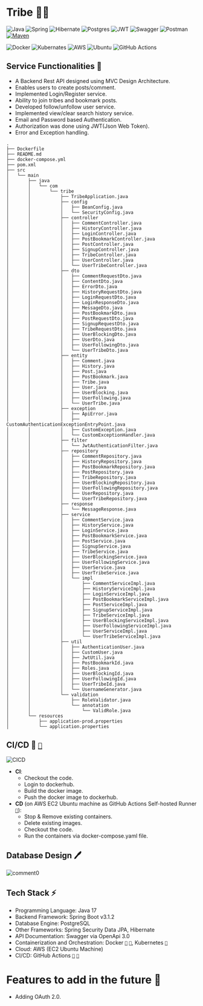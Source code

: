 # Tribe 🚀🚀

![Java](https://img.shields.io/badge/java-%23ED8B00.svg?style=for-the-badge&logo=java&logoColor=white)
![Spring](https://img.shields.io/badge/spring-%236DB33F.svg?style=for-the-badge&logo=spring&logoColor=white)
![Hibernate](https://img.shields.io/badge/Hibernate-59666C?style=for-the-badge&logo=Hibernate&logoColor=white)
![Postgres](https://img.shields.io/badge/postgres-%23316192.svg?style=for-the-badge&logo=postgresql&logoColor=white)
![JWT](https://img.shields.io/badge/JWT-black?style=for-the-badge&logo=JSON%20web%20tokens)
![Swagger](https://img.shields.io/badge/-Swagger-%23Clojure?style=for-the-badge&logo=swagger&logoColor=white)
![Postman](https://img.shields.io/badge/Postman-FF6C37?style=for-the-badge&logo=postman&logoColor=white)
[![Maven](https://badgen.net/badge/icon/maven?icon=maven&label)](https://https://maven.apache.org/)

![Docker](https://img.shields.io/badge/docker-%230db7ed.svg?style=for-the-badge&logo=docker&logoColor=white)
![Kubernates](https://img.shields.io/badge/kubernetes-%23326ce5.svg?style=for-the-badge&logo=kubernetes&logoColor=white)
![AWS](https://img.shields.io/badge/Amazon_AWS-FF9900?style=for-the-badge&logo=amazonaws&logoColor=white)
![Ubuntu](https://img.shields.io/badge/Ubuntu-E95420?style=for-the-badge&logo=ubuntu&logoColor=white)
![GitHub Actions](https://img.shields.io/badge/github%20actions-%232671E5.svg?style=for-the-badge&logo=githubactions&logoColor=white)

## **Service Functionalities 🧠** 

- A Backend Rest API designed using MVC Design Architecture.
- Enables users to create posts/comment.
- Implemented Login/Register service.
- Ability to join tribes and bookmark posts.
- Developed follow/unfollow user service.
- Implemented view/clear search history service.
- Email and Password based Authentication.
- Authorization was done using JWT(Json Web Token).
- Error and Exception handling.


```
.
├── Dockerfile
├── README.md
├── docker-compose.yml
├── pom.xml
├── src
│   └── main
│       ├── java
│       │   └── com
│       │       └── tribe
│       │           ├── TribeApplication.java
│       │           ├── config
│       │           │   ├── BeanConfig.java
│       │           │   └── SecurityConfig.java
│       │           ├── controller
│       │           │   ├── CommentController.java
│       │           │   ├── HistoryController.java
│       │           │   ├── LoginController.java
│       │           │   ├── PostBookmarkController.java
│       │           │   ├── PostController.java
│       │           │   ├── SignupController.java
│       │           │   ├── TribeController.java
│       │           │   ├── UserController.java
│       │           │   └── UserTribeController.java
│       │           ├── dto
│       │           │   ├── CommentRequestDto.java
│       │           │   ├── ContentDto.java
│       │           │   ├── ErrorDto.java
│       │           │   ├── HistoryRequestDto.java
│       │           │   ├── LoginRequestDto.java
│       │           │   ├── LoginResponseDto.java
│       │           │   ├── MessageDto.java
│       │           │   ├── PostBookmarkDto.java
│       │           │   ├── PostRequestDto.java
│       │           │   ├── SignupRequestDto.java
│       │           │   ├── TribeRequestDto.java
│       │           │   ├── UserBlockingDto.java
│       │           │   ├── UserDto.java
│       │           │   ├── UserFollowingDto.java
│       │           │   └── UserTribeDto.java
│       │           ├── entity
│       │           │   ├── Comment.java
│       │           │   ├── History.java
│       │           │   ├── Post.java
│       │           │   ├── PostBookmark.java
│       │           │   ├── Tribe.java
│       │           │   ├── User.java
│       │           │   ├── UserBlocking.java
│       │           │   ├── UserFollowing.java
│       │           │   └── UserTribe.java
│       │           ├── exception
│       │           │   ├── ApiError.java
│       │           │   ├── CustomAuthenticationExceptionEntryPoint.java
│       │           │   ├── CustomException.java
│       │           │   └── CustomExceptionHandler.java
│       │           ├── filter
│       │           │   └── JwtAuthenticationFilter.java
│       │           ├── repository
│       │           │   ├── CommentRepository.java
│       │           │   ├── HistoryRepository.java
│       │           │   ├── PostBookmarkRepository.java
│       │           │   ├── PostRepository.java
│       │           │   ├── TribeRepository.java
│       │           │   ├── UserBlockingRepository.java
│       │           │   ├── UserFollowingRepository.java
│       │           │   ├── UserRepository.java
│       │           │   └── UserTribeRepository.java
│       │           ├── response
│       │           │   └── MessageResponse.java
│       │           ├── service
│       │           │   ├── CommentService.java
│       │           │   ├── HistoryService.java
│       │           │   ├── LoginService.java
│       │           │   ├── PostBookmarkService.java
│       │           │   ├── PostService.java
│       │           │   ├── SignupService.java
│       │           │   ├── TribeService.java
│       │           │   ├── UserBlockingService.java
│       │           │   ├── UserFollowingService.java
│       │           │   ├── UserService.java
│       │           │   ├── UserTribeService.java
│       │           │   └── impl
│       │           │       ├── CommentServiceImpl.java
│       │           │       ├── HistoryServiceImpl.java
│       │           │       ├── LoginServiceImpl.java
│       │           │       ├── PostBookmarkServiceImpl.java
│       │           │       ├── PostServiceImpl.java
│       │           │       ├── SignupServiceImpl.java
│       │           │       ├── TribeServiceImpl.java
│       │           │       ├── UserBlockingServiceImpl.java
│       │           │       ├── UserFollowingServiceImpl.java
│       │           │       ├── UserServiceImpl.java
│       │           │       └── UserTribeServiceImpl.java
│       │           ├── util
│       │           │   ├── AuthenticationUser.java
│       │           │   ├── CustomUser.java
│       │           │   ├── JwtUtil.java
│       │           │   ├── PostBookmarkId.java
│       │           │   ├── Roles.java
│       │           │   ├── UserBlockingId.java
│       │           │   ├── UserFollowingId.java
│       │           │   ├── UserTribeId.java
│       │           │   └── UsernameGenerator.java
│       │           └── validation
│       │               ├── RoleValidator.java
│       │               └── annotation
│       │                   └── ValidRole.java
│       └── resources
│           ├── application-prod.properties
│           └── application.properties
```

## **CI/CD 🚀** [`🔗`](./.github/workflows/cicd.yaml)
![CICD](https://github.com/omarhosny206/omarhosny206/assets/58389695/3e00292e-6229-41f2-aad8-2ee1ebfe9ec0)
  - **CI**:
    - Checkout the code.
    - Login to dockerhub.
    -  Build the docker image.
    - Push the docker image to dockerhub. 
  - **CD** (on AWS EC2 Ubuntu machine as GitHub Actions Self-hosted Runner [`🔗`](./setup-github-actions-runner.sh)):
    - Stop & Remove existing containers.
    - Delete existing images.
    - Checkout the code.
    - Run the containers via docker-compose.yaml file.

## **Database Design 🖊️**
![comment0](https://github.com/omarhosny206/tribe/assets/58389695/59d23377-bb12-40f4-80c1-502c9dd67289)


## **Tech Stack ⚡**
- Programming Language: Java 17
- Backend Framework: Spring Boot v3.1.2
- Database Engine: PostgreSQL
- Other Frameworks: Spring Security Data JPA, Hibernate
- API Documentation: Swagger via OpenApi 3.0
- Containerization and Orchestration: Docker [`🔗`](./Dockerfile) [`🔗`](./docker-compose.yaml), Kubernetes [`🔗`](./k8s)
- Cloud: AWS (EC2 Ubuntu Machine)
- CI/CD: GitHub Actions [`🔗`](./.github/workflows/cicd.yaml) [`🔗`](./setup-github-actions-runner.sh)

# **Features to add in the future 💭**
- Adding OAuth 2.0.
